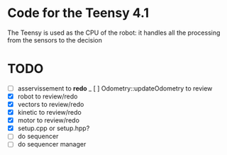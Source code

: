 # Code for the Teensy 4.1

The Teensy is used as the CPU of the robot: it handles all the processing from the sensors to the decision

# TODO

- [ ] asservissement to **redo**
_ [ ] Odometry::updateOdometry to review
- [x] robot to review/redo
- [x] vectors to review/redo
- [x] kinetic to review/redo
- [x] motor to review/redo
- [x] setup.cpp or setup.hpp?
- [ ] do sequencer
- [ ] do sequencer manager

